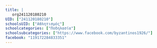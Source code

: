 ```yaml
---
title: |
   org241120180210
UID: ["241120180210"]
schoolsUID: ["Αθλητισμός"]
schoolcategories: ["Ποδηλασία"]
schoolsubcategories: ["https://www.facebook.com/byzantinos1926/"]
facebook: "119172284833351"
---
```


